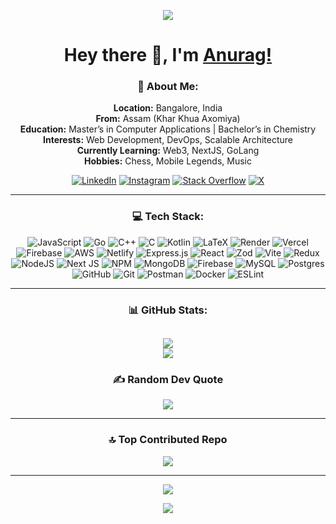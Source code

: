 <p align="center">
  <img src="https://capsule-render.vercel.app/api?type=waving&color=gradient&height=70&section=header"/>
</p>

<h1 align="center">Hey there 👋, I'm <a href="https://github.com/anuragpsarmah">Anurag!</a></h1>

<div align="center">

### 💫 About Me:
**Location:** Bangalore, India<br>**From:** Assam (Khar Khua Axomiya)<br>**Education:** Master’s in Computer Applications | Bachelor’s in Chemistry<br>**Interests:** Web Development, DevOps, Scalable Architecture<br>**Currently Learning:** Web3, NextJS, GoLang<br>**Hobbies:** Chess, Mobile Legends, Music

[![LinkedIn](https://img.shields.io/badge/LinkedIn-%230077B5.svg?logo=linkedin&logoColor=white)](https://linkedin.com/in/anuragpsarmah) [![Instagram](https://img.shields.io/badge/Instagram-%23E4405F.svg?logo=Instagram&logoColor=white)](https://instagram.com/_anuragsarmah) [![Stack Overflow](https://img.shields.io/badge/-Stackoverflow-FE7A16?logo=stack-overflow&logoColor=white)](https://stackoverflow.com/users/anuragpsarmah) [![X](https://img.shields.io/badge/X-black.svg?logo=X&logoColor=white)](https://x.com/anuragpsarmah) 

---

### 💻 Tech Stack:
![JavaScript](https://img.shields.io/badge/javascript-%23323330.svg?style=for-the-badge&logo=javascript&logoColor=%23F7DF1E) ![Go](https://img.shields.io/badge/go-%2300ADD8.svg?style=for-the-badge&logo=go&logoColor=white) ![C++](https://img.shields.io/badge/c++-%2300599C.svg?style=for-the-badge&logo=c%2B%2B&logoColor=white) ![C](https://img.shields.io/badge/c-%2300599C.svg?style=for-the-badge&logo=c&logoColor=white) ![Kotlin](https://img.shields.io/badge/kotlin-%237F52FF.svg?style=for-the-badge&logo=kotlin&logoColor=white) ![LaTeX](https://img.shields.io/badge/latex-%23008080.svg?style=for-the-badge&logo=latex&logoColor=white) ![Render](https://img.shields.io/badge/Render-%46E3B7.svg?style=for-the-badge&logo=render&logoColor=white) ![Vercel](https://img.shields.io/badge/vercel-%23000000.svg?style=for-the-badge&logo=vercel&logoColor=white) ![Firebase](https://img.shields.io/badge/firebase-%23039BE5.svg?style=for-the-badge&logo=firebase) ![AWS](https://img.shields.io/badge/AWS-%23FF9900.svg?style=for-the-badge&logo=amazon-aws&logoColor=white) ![Netlify](https://img.shields.io/badge/netlify-%23000000.svg?style=for-the-badge&logo=netlify&logoColor=#00C7B7) ![Express.js](https://img.shields.io/badge/express.js-%23404d59.svg?style=for-the-badge&logo=express&logoColor=%2361DAFB) ![React](https://img.shields.io/badge/react-%2320232a.svg?style=for-the-badge&logo=react&logoColor=%2361DAFB) ![Zod](https://img.shields.io/badge/zod-%233068b7.svg?style=for-the-badge&logo=zod&logoColor=white) ![Vite](https://img.shields.io/badge/vite-%23646CFF.svg?style=for-the-badge&logo=vite&logoColor=white) ![Redux](https://img.shields.io/badge/redux-%23593d88.svg?style=for-the-badge&logo=redux&logoColor=white) ![NodeJS](https://img.shields.io/badge/node.js-6DA55F?style=for-the-badge&logo=node.js&logoColor=white) ![Next JS](https://img.shields.io/badge/Next-black?style=for-the-badge&logo=next.js&logoColor=white) ![NPM](https://img.shields.io/badge/NPM-%23CB3837.svg?style=for-the-badge&logo=npm&logoColor=white) ![MongoDB](https://img.shields.io/badge/MongoDB-%234ea94b.svg?style=for-the-badge&logo=mongodb&logoColor=white) ![Firebase](https://img.shields.io/badge/firebase-a08021?style=for-the-badge&logo=firebase&logoColor=ffcd34) ![MySQL](https://img.shields.io/badge/mysql-4479A1.svg?style=for-the-badge&logo=mysql&logoColor=white) ![Postgres](https://img.shields.io/badge/postgres-%23316192.svg?style=for-the-badge&logo=postgresql&logoColor=white) ![GitHub](https://img.shields.io/badge/github-%23121011.svg?style=for-the-badge&logo=github&logoColor=white) ![Git](https://img.shields.io/badge/git-%23F05033.svg?style=for-the-badge&logo=git&logoColor=white) ![Postman](https://img.shields.io/badge/Postman-FF6C37?style=for-the-badge&logo=postman&logoColor=white) ![Docker](https://img.shields.io/badge/docker-%230db7ed.svg?style=for-the-badge&logo=docker&logoColor=white) ![ESLint](https://img.shields.io/badge/ESLint-4B3263?style=for-the-badge&logo=eslint&logoColor=white)

---

### 📊 GitHub Stats:
<!--- ![](https://github-readme-streak-stats.herokuapp.com/?user=anuragpsarmah&theme=dark&hide_border=true)<br/> -->
![](https://github-readme-stats.vercel.app/api/top-langs/?username=anuragpsarmah&theme=dark&hide_border=true&include_all_commits=true&count_private=true&layout=compact)<br/>
![](https://github-readme-stats.vercel.app/api?username=anuragpsarmah&theme=dark&hide_border=true&include_all_commits=true&count_private=true)<br/>
---

### ✍️ Random Dev Quote
![](https://quotes-github-readme.vercel.app/api?type=horizontal&theme=dark)

---
### 🔝 Top Contributed Repo
![](https://github-contributor-stats.vercel.app/api?username=anuragpsarmah&limit=5&theme=dark&combine_all_yearly_contributions=true)

---
[![](https://visitcount.itsvg.in/api?id=anuragpsarmah&icon=0&color=0)](https://visitcount.itsvg.in)

</div>

<!-- Proudly created with GPRM ( https://gprm.itsvg.in ) -->

<p align="center">
  <img src="https://capsule-render.vercel.app/api?type=waving&color=gradient&height=60&section=footer"/>
</p>
